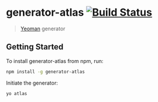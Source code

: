 # generator-atlas [![Build Status](https://secure.travis-ci.org/scottnath/generator-atlas.png?branch=master)](https://travis-ci.org/scottnath/generator-atlas)

> [Yeoman](http://yeoman.io) generator

## Getting Started

To install generator-atlas from npm, run:

```bash
npm install -g generator-atlas
```

Initiate the generator:

```bash
yo atlas
```

